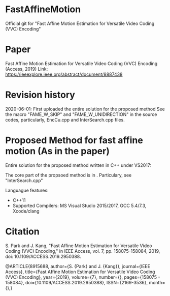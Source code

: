 # FastAffineMotion
Official git for "Fast Affine Motion Estimation for Versatile Video Coding (VVC) Encoding"

# Paper
Fast Affine Motion Estimation for Versatile Video Coding (VVC) Encoding (Access, 2019)
Link: https://ieeexplore.ieee.org/abstract/document/8887438

# Revision history
2020-06-01: First uploaded the entire solution for the proposed method
See the macro "FAME_W_SKIP" and "FAME_W_UNIDIRECTION" in the source codes, particularly, EncCu.cpp and InterSearch.cpp files.

# Proposed Method for fast affine motion (As in the paper)
Entire solution for the proposed method written in C++ under VS2017: [ ](proposed_method)

The core part of the propsoed method is in [ ](proposed_method/source/Lib/EncoderLib/). Particulary, see "InterSearch.cpp"

Languague features: 
  * C++11
  * Supported Compilers: MS Visual Studio 2015/2017, GCC 5.4/7.3, Xcode/clang	

# Citation
S. Park and J. Kang, "Fast Affine Motion Estimation for Versatile Video Coding (VVC) Encoding," in IEEE Access, vol. 7, pp. 158075-158084, 2019, doi: 10.1109/ACCESS.2019.2950388.

@ARTICLE{8915688,
   author={S. {Park} and J. {Kang}},
   journal={IEEE Access},
   title={Fast Affine Motion Estimation for Versatile Video Coding (VVC) Encoding},
   year={2019},
   volume={7},
   number={},
   pages={158075 - 158084},
   doi={10.1109/ACCESS.2019.2950388},
   ISSN={2169-3536},
   month={},}

